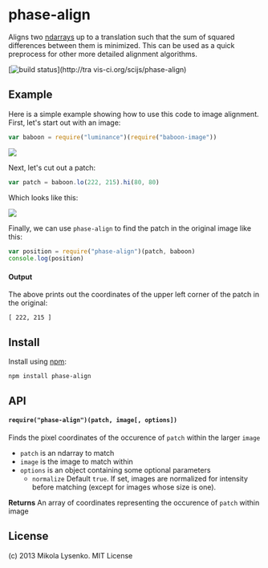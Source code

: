 phase-align
===========
Aligns two [ndarrays](https://github.com/mikolalysenko/ndarray) up to a translation such that the sum of squared differences between them is minimized.  This can be used as a quick preprocess for other more detailed alignment algorithms.

[![build status](https://secure.travis-ci.org/scijs/phase-align.png)](http://tra
vis-ci.org/scijs/phase-align)

## Example

Here is a simple example showing how to use this code to image alignment.  First, let's start out with an image:

```javascript
var baboon = require("luminance")(require("baboon-image"))
```

<img src="https://raw.github.com/mikolalysenko/phase-align/master/example/baboon.png">

Next, let's cut out a patch:

```javascript
var patch = baboon.lo(222, 215).hi(80, 80)
```

Which looks like this:

<img src="https://raw.github.com/mikolalysenko/phase-align/master/example/patch.png">

Finally, we can use `phase-align` to find the patch in the original image like this:

```javascript
var position = require("phase-align")(patch, baboon)
console.log(position)
```

#### Output
The above prints out the coordinates of the upper left corner of the patch in the original:

```
[ 222, 215 ]
```

## Install
Install using [npm](https://www.npmjs.com/):

    npm install phase-align

## API
#### `require("phase-align")(patch, image[, options])`
Finds the pixel coordinates of the occurence of `patch` within the larger `image`

* `patch` is an ndarray to match
* `image` is the image to match within
* `options` is an object containing some optional parameters
  + `normalize` Default `true`.  If set, images are normalized for intensity before matching (except for images whose size is one).

**Returns** An array of coordinates representing the occurence of `patch` within image

## License
(c) 2013 Mikola Lysenko. MIT License